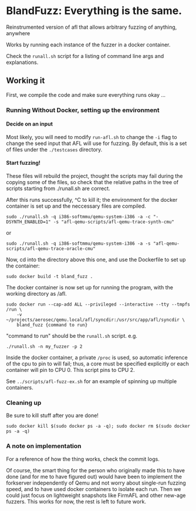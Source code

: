 # BlandFuzz: Everything is the same.

Reinstrumented version of afl that allows arbitrary fuzzing of anything, anywhere

Works by running each instance of the fuzzer in a docker container.

Check the `runall.sh` script for a listing of command line args and explanations.

## Working it

First, we compile the code and make sure everything runs okay ...

### Running Without Docker, setting up the environment

#### Decide on an input

Most likely, you will need to modify `run-afl.sh` to change the `-i` flag
to change the seed input that AFL will use for fuzzing. By default, this
is a set of files under the `./testcases` directory.

#### Start fuzzing!

These files will rebuild the project, thought the scripts may fail 
during the copying some of the files, so check that the relative paths
in the tree of scripts starting from ./runall.sh are correct.

After this runs successfully, ^C to kill it; the environment for the docker 
container is set up and the neccessary files are compiled.

```
sudo ./runall.sh -q i386-softmmu/qemu-system-i386 -a -c "-DSYNTH_ENABLED=1" -s "afl-qemu-scripts/afl-qemu-trace-synth-cmu"
```

or

```
sudo ./runall.sh -q i386-softmmu/qemu-system-i386 -a -s "afl-qemu-scripts/afl-qemu-trace-oracle-cmu"
```

Now, cd into the directory above this one, and use the Dockerfile to set up the container:

```
sudo docker build -t bland_fuzz .
```

The docker container is now set up for running the program, with the working directory as /afl.

```
sudo docker run --cap-add ALL --privileged --interactive --tty --tmpfs /run \
	-v ~/projects/aerosec/qemu.local/afl/syncdir:/usr/src/app/afl/syncdir \
	bland_fuzz {command to run}
```

"command to run" should be the `runall.sh` script. e.g.

```
./runall.sh -n my_fuzzer -p 2
```

Inside the docker container, a private `/proc` is used, so automatic inference of 
the cpu to pin to will fail; thus, a core must be specified explicitly or each container
will pin to CPU 0. This script pins to CPU 2.

See `../scripts/afl-fuzz-ex.sh` for an example of spinning up multiple containers.

### Cleaning up

Be sure to kill stuff after you are done! 

```
sudo docker kill $(sudo docker ps -a -q); sudo docker rm $(sudo docker ps -a -q)
```

### A note on implementation

For a reference of how the thing works, check the commit logs.

Of course, the smart thing for the person who originally made this to have done (and for me to have figured out) 
would have been to implement the forkserver independently of Qemu and not worry about single-run fuzzing speed,
and to have used docker containers to isolate each run. Then we could just focus on lightweight snapshots like
FirmAFL and other new-age fuzzers. This works for now, the rest is left to future work.

